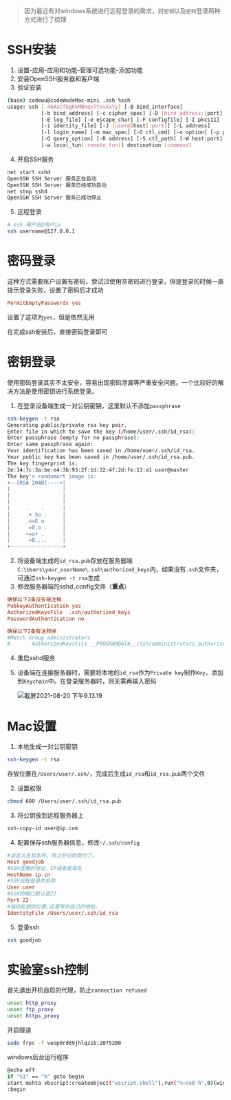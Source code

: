 >  因为最近有对windows系统进行远程登录的需求，对`密钥`以及`密码`登录两种方式进行了梳理

# SSH安装

1. 设置-应用-应用和功能-管理可选功能-添加功能
2. 安装OpenSSH服务器和客户端
3. 验证安装

```bash
(base) codewu@codeWudeMac-mini .ssh %ssh
usage: ssh [-46AaCfGgKkMNnqsTtVvXxYy] [-B bind_interface]
           [-b bind_address] [-c cipher_spec] [-D [bind_address:]port]
           [-E log_file] [-e escape_char] [-F configfile] [-I pkcs11]
           [-i identity_file] [-J [user@]host[:port]] [-L address]
           [-l login_name] [-m mac_spec] [-O ctl_cmd] [-o option] [-p port]
           [-Q query_option] [-R address] [-S ctl_path] [-W host:port]
           [-w local_tun[:remote_tun]] destination [command]
```

4. 开启SSH服务

```bash
net start sshd
OpenSSH SSH Server 服务正在启动
OpenSSH SSH Server 服务已经成功启动
net stop sshd
OpenSSH SSH Server 服务已成功停止
```

5. 远程登录

```bash
# ssh 用户名@用户ip
ssh username@127.0.0.1
```

# 密码登录

这种方式需要账户设置有密码，尝试过使用空密码进行登录，但是登录的时候一直提示登录失败，设置了密码后才成功

```ini
PermitEmptyPasswords yes
```

设置了这项为`yes`，但是依然无用

在完成ssh安装后，直接密码登录即可

# 密钥登录

使用密码登录其实不太安全，容易出现密码泄漏等严重安全问题。一个比较好的解决方法是使用密钥进行系统登录。

1. 在登录设备端生成一对公钥密钥，这里默认不添加`passphrase`

```bash
ssh-keygen -t rsa
Generating public/private rsa key pair.
Enter file in which to save the key (/home/user/.ssh/id_rsa): 
Enter passphrase (empty for no passphrase): 
Enter same passphrase again: 
Your identification has been saved in /home/user/.ssh/id_rsa.
Your public key has been saved in /home/user/.ssh/id_rsa.pub.
The key fingerprint is:
2e:34:7c:3a:be:e4:3b:93:2f:1d:32:4f:2d:fe:13:a1 user@master 
The key's randomart image is:
+--[RSA 2048]----+|
|				  |
|   			  |
|				  |
|	  .    .      |
|      + So .     |
|     .o=E o      |
|      =O.o .     |
|	  +=o+ .      |
|      =B....     |
+-----------------+
```

2. 将设备端生成的`id_rsa.pub`存放在服务器端`C:\Users\your_userName\.ssh\authorized_keys`内，如果没有`.ssh`文件夹，可通过`ssh-keygen -t rsa`生成
3. 修改服务器端的sshd_config文件（**重点**）

```ini
确保以下3条没有被注释
PubkeyAuthentication yes
AuthorizedKeysFile	.ssh/authorized_keys
PasswordAuthentication no

确保以下2条有注释掉
#Match Group administrators
#       AuthorizedKeysFile __PROGRAMDATA__/ssh/administrators_authorized_keys
```

4. 重启sshd服务

5. 设备端在连接服务器时，需要将本地的`id_rsa`作为`Private key`制作`Key`，添加到`Keychain`中。在登录服务器时，则无需再输入密码

   ![截屏2021-08-20 下午9.13.19](https://cdn.jsdelivr.net/gh/SCUTCS-WWB/pic-bed@master//settings/ssh密钥设置.png)

# Mac设置

1. 本地生成一对公钥密钥

```bash
ssh-keygen -t rsa
```

存放位置在`/Users/user/.ssh/`，完成后生成`id_rsa`和`id_rsa.pub`两个文件

2. 设置权限

```bash
chmod 600 /Users/user/.ssh/id_rsa.pub
```

3. 将公钥放到远程服务器上

```bash
ssh-copy-id user@ip.com
```

4. 配置保存ssh服务器信息，修改`~/.ssh/config`

```ini
#自定义主机名称，写上好记的就行了。
Host goodjob
#SSH连接的地址，IP或者是域名
HostName ip.cn
#SSH远程登录的名称
User user
#SSH的端口默认是22
Port 22
#指向私钥的位置,这里写你自己的地址。
IdentityFile /Users/user/.ssh/id_rsa
```

5. 登录ssh

```bash
ssh goodjob
```

# 实验室ssh控制

首先退出开机自启的代理，防止`connection refused`

```bash
unset http_proxy
unset ftp_proxy
unset https_proxy
```

开启隧道

```bash
sudo frpc -f veop0rd69jhlqz1b:2075200
```

windows后台运行程序

```bash
@echo off
if "%1" == "h" goto begin 
start mshta vbscript:createobject("wscript.shell").run("%~nx0 h",0)(window.close)&&exit 
:begin
```

